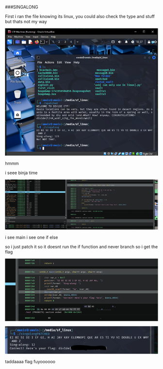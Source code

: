 ###SINGALONG


First i ran the file knowing its linux, you could also check the type and stuff but thats not my way


![alt text](image.png)


hmmm

i seee binja time


![alt text](image-1.png)


i see main i see one if else 


so i just patch it so it doesnt run the if function and never branch so i get the flag


![alt text](image-2.png)


![alt text](image-3.png)



taddaaaa flag fuyoooooo